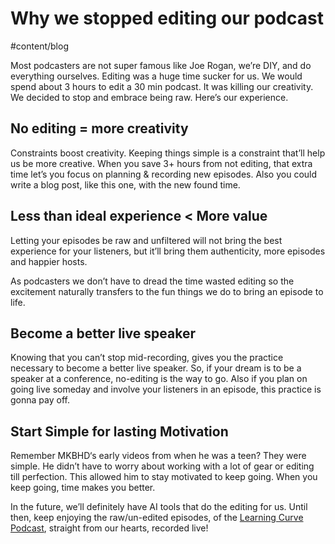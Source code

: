 # Why we stopped editing our podcast
#content/blog

Most podcasters are not super famous like Joe Rogan, we’re DIY, and do everything ourselves. Editing was a huge time sucker for us. We would spend about 3 hours to edit a 30 min podcast. It was killing our creativity. We decided to stop and embrace being raw. Here’s our experience. 

## No editing = more creativity
Constraints boost creativity. Keeping things simple is a constraint that’ll help us be more creative. When you save 3+ hours from not editing, that extra time let’s you focus on planning & recording new episodes.  Also you could write a blog post, like this one, with the new found time.


## Less than ideal experience < More value
Letting your episodes be raw and unfiltered will not bring the best experience for your listeners, but it’ll bring them authenticity, more episodes and happier hosts.

As podcasters we don’t have to dread the time wasted editing so the excitement naturally transfers to the fun things we do to bring an episode to life.


##  Become a better live speaker 
Knowing that you can’t stop mid-recording, gives you the practice necessary to become a better live speaker. So, if your dream is to be a speaker at a conference, no-editing is the way to go.  Also if you plan on going live someday and involve your listeners in an episode, this practice is gonna pay off.

## Start Simple for lasting Motivation 
Remember MKBHD‘s early videos from when he was a teen? They were simple. He didn’t have to worry about working with a lot of gear or editing till perfection. This allowed him to stay motivated to keep going. When you keep going, time makes you better.

In the future, we’ll definitely have AI tools that do the editing for us. Until then, keep enjoying the raw/un-edited episodes, of the [Learning Curve Podcast](https://learningcurve.dev), straight from our hearts, recorded live!
